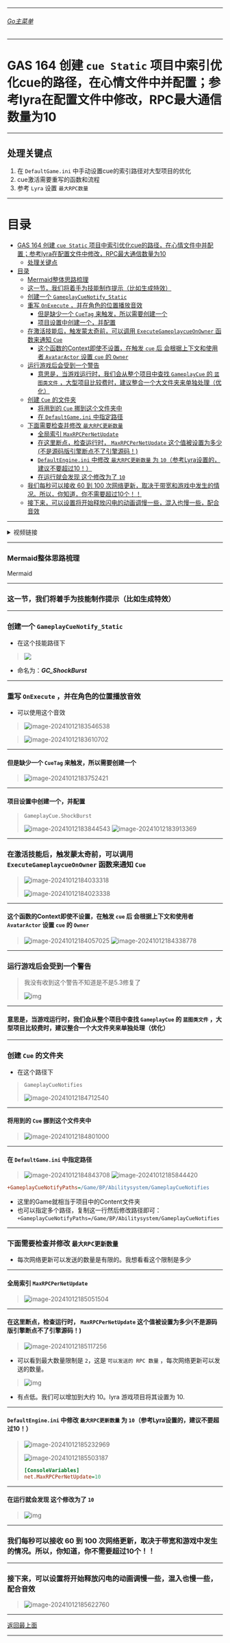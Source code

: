 ___________________________________________________________________________________________
###### [Go主菜单](../MainMenu.md)
___________________________________________________________________________________________

# GAS 164 创建 `cue Static` 项目中索引优化cue的路径，在心情文件中并配置；参考lyra在配置文件中修改，RPC最大通信数量为10

___________________________________________________________________________________________

## 处理关键点

1. 在 `DefaultGame.ini` 中手动设置cue的索引路径对大型项目的优化
2. cue激活需要重写的函数和流程
3. 参考 `Lyra` 设置 `最大RPC数量`

___________________________________________________________________________________________

# 目录


- [GAS 164 创建 `cue Static` 项目中索引优化cue的路径，在心情文件中并配置；参考lyra在配置文件中修改，RPC最大通信数量为10](#gas-164-创建-cue-static-项目中索引优化cue的路径在心情文件中并配置参考lyra在配置文件中修改rpc最大通信数量为10)
  - [处理关键点](#处理关键点)
- [目录](#目录)
    - [Mermaid整体思路梳理](#mermaid整体思路梳理)
    - [这一节，我们将着手为技能制作提示（比如生成特效）](#这一节我们将着手为技能制作提示比如生成特效)
    - [创建一个 `GameplayCueNotify_Static`](#创建一个-gameplaycuenotify_static)
    - [重写 `OnExecute` ，并在角色的位置播放音效](#重写-onexecute-并在角色的位置播放音效)
      - [但是缺少一个 `CueTag` 来触发，所以需要创建一个](#但是缺少一个-cuetag-来触发所以需要创建一个)
      - [项目设置中创建一个，并配置](#项目设置中创建一个并配置)
    - [在激活技能后，触发蒙太奇前，可以调用 `ExecuteGameplaycueOnOwner` 函数来通知 `Cue`](#在激活技能后触发蒙太奇前可以调用-executegameplaycueonowner-函数来通知-cue)
      - [这个函数的Context即使不设置，在触发 `cue` 后 会根据上下文和使用者 `AvatarActor` 设置 `cue` 的 `Owner`](#这个函数的context即使不设置在触发-cue-后-会根据上下文和使用者-avataractor-设置-cue-的-owner)
    - [运行游戏后会受到一个警告](#运行游戏后会受到一个警告)
      - [意思是，当游戏运行时，我们会从整个项目中查找 `GameplayCue` 的 `蓝图类文件` ，大型项目比较费时，建议整合一个大文件夹来单独处理（优化）](#意思是当游戏运行时我们会从整个项目中查找-gameplaycue-的-蓝图类文件-大型项目比较费时建议整合一个大文件夹来单独处理优化)
    - [创建 `Cue` 的文件夹](#创建-cue-的文件夹)
      - [将用到的 `Cue` 挪到这个文件夹中](#将用到的-cue-挪到这个文件夹中)
      - [在 `DefaultGame.ini` 中指定路径](#在-defaultgameini-中指定路径)
    - [下面需要检查并修改 `最大RPC更新数量`](#下面需要检查并修改-最大rpc更新数量)
      - [全局索引 `MaxRPCPerNetUpdate`](#全局索引-maxrpcpernetupdate)
      - [在这里断点，检查运行时， `MaxRPCPerNetUpdate` 这个值被设置为多少(不是源码版引擎断点不了引擎源码！)](#在这里断点检查运行时-maxrpcpernetupdate-这个值被设置为多少不是源码版引擎断点不了引擎源码)
      - [`DefaultEngine.ini` 中修改 `最大RPC更新数量` 为 `10`（参考Lyra设置的，建议不要超过10！）](#defaultengineini-中修改-最大rpc更新数量-为-10参考lyra设置的建议不要超过10)
      - [在运行就会发现 这个修改为了 `10`](#在运行就会发现-这个修改为了-10)
    - [我们每秒可以接收 60 到 100 次网络更新，取决于带宽和游戏中发生的情况。所以，你知道，你不需要超过10个！！](#我们每秒可以接收-60-到-100-次网络更新取决于带宽和游戏中发生的情况所以你知道你不需要超过10个)
    - [接下来，可以设置将开始释放闪电的动画调慢一些，混入也慢一些，配合音效](#接下来可以设置将开始释放闪电的动画调慢一些混入也慢一些配合音效)



___________________________________________________________________________________________

<details>
<summary>视频链接</summary>

[9. GameplayCue Notify Paths_哔哩哔哩_bilibili](https://www.bilibili.com/video/BV1TH4y1L7NP/?p=122&spm_id_from=pageDriver&vd_source=9e1e64122d802b4f7ab37bd325a89e6c)

------

</details>

___________________________________________________________________________________________

### Mermaid整体思路梳理

Mermaid

___________________________________________________________________________________________

### 这一节，我们将着手为技能制作提示（比如生成特效）


------

### 创建一个 `GameplayCueNotify_Static`

  - 在这个技能路径下
>![](./Image/GAS_164/image-20241012183431197.png)

  - 命名为：***GC_ShockBurst***


------

### 重写 `OnExecute` ，并在角色的位置播放音效

  - 可以使用这个音效
>![image-20241012183546538](./Image/GAS_164/image-20241012183546538.png)

>![image-20241012183610702](./Image/GAS_164/image-20241012183610702.png)


------

#### 但是缺少一个 `CueTag` 来触发，所以需要创建一个
>![image-20241012183752421](./Image/GAS_164/image-20241012183752421.png)


------

#### 项目设置中创建一个，并配置
>`GameplayCue.ShockBurst`
>
>![image-20241012183844543](./Image/GAS_164/image-20241012183844543.png)
>![image-20241012183913369](./Image/GAS_164/image-20241012183913369.png)


------

### 在激活技能后，触发蒙太奇前，可以调用 `ExecuteGameplaycueOnOwner` 函数来通知 `Cue`
>![image-20241012184033318](./Image/GAS_164/image-20241012184033318.png)
>
>![image-20241012184023338](./Image/GAS_164/image-20241012184023338.png)


------

#### 这个函数的Context即使不设置，在触发 `cue` 后 会根据上下文和使用者 `AvatarActor` 设置 `cue` 的 `Owner`
>![image-20241012184057025](./Image/GAS_164/image-20241012184057025.png)
>![image-20241012184338778](./Image/GAS_164/image-20241012184338778.png)


------

### 运行游戏后会受到一个警告
>我没有收到这个警告不知道是不是5.3修复了
>
>![img](./Image/GAS_164/25165450_7cdd29ca-a468-4a79-bd30-be2edf562628.png)


------

#### 意思是，当游戏运行时，我们会从整个项目中查找 `GameplayCue` 的 `蓝图类文件` ，大型项目比较费时，建议整合一个大文件夹来单独处理（优化）


------

### 创建 `Cue` 的文件夹

- 在这个路径下
>`GameplayCueNotifies`
>
>![image-20241012184712540](./Image/GAS_164/image-20241012184712540.png)


------

#### 将用到的 `Cue` 挪到这个文件夹中
>![image-20241012184801000](./Image/GAS_164/image-20241012184801000.png)


------

#### 在 `DefaultGame.ini` 中指定路径
>![image-20241012184843708](./Image/GAS_164/image-20241012184843708.png)
>![image-20241012185844420](./Image/GAS_164/image-20241012185844420.png)

```ini
+GameplayCueNotifyPaths=/Game/BP/Abilitysystem/GameplayCueNotifies
```

- 这里的Game就相当于项目中的Content文件夹
- 也可以指定多个路径，复制这一行然后修改路径即可：`+GameplayCueNotifyPaths=/Game/BP/Abilitysystem/GameplayCueNotifies`


------

### 下面需要检查并修改 `最大RPC更新数量`

  - 每次网络更新可以发送的数量是有限的。我想看看这个限制是多少


------

#### 全局索引 `MaxRPCPerNetUpdate`
>![image-20241012185051504](./Image/GAS_164/image-20241012185051504.png)


------

#### 在这里断点，检查运行时， `MaxRPCPerNetUpdate` 这个值被设置为多少(不是源码版引擎断点不了引擎源码！)
>![image-20241012185117256](./Image/GAS_164/image-20241012185117256.png)

- 可以看到最大数量限制是 `2`，这是 `可以发送的 RPC 数量` ，每次网络更新可以发送的数量。
>![img](./Image/GAS_164/25165450_a64a75e9-dad5-44e8-d4b0-fbd6dbe27e98.png)

- 有点低。我们可以增加到大约 10。lyra 游戏项目将其设置为 10.


------

#### `DefaultEngine.ini` 中修改 `最大RPC更新数量` 为 `10`（参考Lyra设置的，建议不要超过10！）
>![image-20241012185232969](./Image/GAS_164/image-20241012185232969.png)
>
>![image-20241012185503187](./Image/GAS_164/image-20241012185503187.png)
>
>```ini
>[ConsoleVariables]
>net.MaxRPCPerNetUpdate=10
>```


------

#### 在运行就会发现 这个修改为了 `10`
>![img](./Image/GAS_164/25165450_b402d376-437c-4a55-e4d0-2e38b23d0c42.png)


------

### 我们每秒可以接收 60 到 100 次网络更新，取决于带宽和游戏中发生的情况。所以，你知道，你不需要超过10个！！


------

### 接下来，可以设置将开始释放闪电的动画调慢一些，混入也慢一些，配合音效
>![image-20241012185622760](./Image/GAS_164/image-20241012185622760.png)

___________________________________________________________________________________________

[返回最上面](#Go主菜单)

___________________________________________________________________________________________